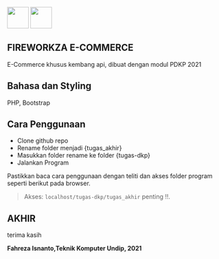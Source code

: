 
<img src="https://image.flaticon.com/icons/png/512/1067/1067357.png"  width="50" height="50" /> <img src="https://image.flaticon.com/icons/png/512/1067/1067357.png"  width="50" height="50" />

## FIREWORKZA E-COMMERCE

E-Commerce khusus kembang api, dibuat dengan modul PDKP 2021


## Bahasa dan Styling

PHP, Bootstrap

## Cara Penggunaan

- Clone github repo
- Rename folder menjadi {tugas_akhir}
- Masukkan folder rename ke folder {tugas-dkp}
- Jalankan Program

Pastikkan baca cara penggunaan dengan teliti dan akses folder program
seperti berikut pada browser.
> Akses: `localhost/tugas-dkp/tugas_akhir` penting !!.

## AKHIR

terima kasih

**Fahreza Isnanto,Teknik Komputer Undip, 2021** 





